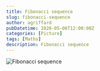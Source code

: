 ```yaml
---
title: Fibonacci sequence
slug: fibonacci-sequence
author: agriffard
pubDatetime: 2020-05-06T12:00:00Z
categories: [Picture]
tags: [Maths]
description: Fibonacci sequence
---
```


![Fibonacci sequence](/assets/blog/fibonacci-sequence.jpg)
